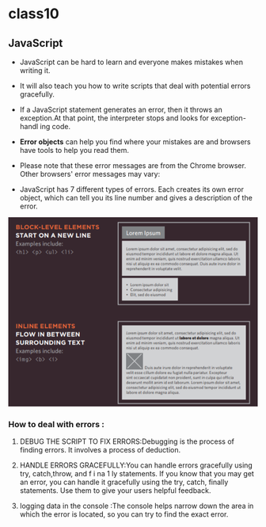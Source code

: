 # class10

## JavaScript
* JavaScript can be hard to learn and everyone makes
mistakes when writing it. 

* It will also teach you how to write scripts that deal with potential errors gracefully.


* If a JavaScript statement generates an error, then it throws an exception.At that point, the interpreter stops and looks for exception-handl ing code. 

* **Error objects** can help you find where your mistakes are and browsers have tools to help you read them. 

* Please note that these error messages are from the Chrome browser. Other browsers' error messages may vary: 
- JavaScript has 7 different types of errors. Each creates
its own error object, which can tell you its line number
and gives a description of the error. 

![screenshot27](https://raw.githubusercontent.com/BayanAbualhaj/reading-notes201/main/pics/Screenshot%20(16).png)


### How to deal with errors :
1. DEBUG THE SCRIPT TO FIX ERRORS:Debugging is the process of finding errors. It involves a
process of deduction. 


2. HANDLE ERRORS GRACEFULLY:You can handle errors gracefully using try, catch,throw, and f i na 1 ly statements.
If you know that you may get an error, you can handle
it gracefully using the try, catch, finally statements.
Use them to give your users helpful feedback.

3. logging data in the console :The console helps narrow down the area in which the
error is located, so you can try to find the exact error. 

